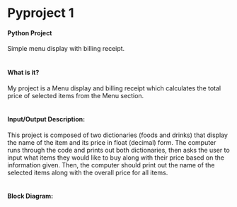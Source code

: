 <h1>Pyproject 1</h1>
<h4> Python Project</h4>
Simple menu display with billing receipt.
<br>
<br>
<h4>What is it?</h4>
My project is a Menu display and billing receipt which calculates the total price of selected items from the Menu section.
<br>
<br>
<h4>Input/Output Description:</h4>
This project is composed of two dictionaries (foods and drinks) that display the name of the item and its price in float (decimal) form. The computer runs through the code and prints out both dictionaries, then asks the user to input what items they would like to buy along with their price based on the information given. Then, the computer should print out the name of the selected items along with the overall price for all items.
<br>
<br>
<h4>Block Diagram:</h4>
